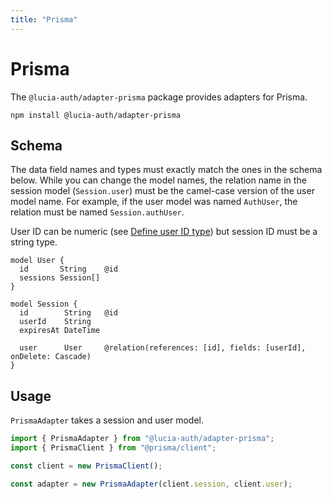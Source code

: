 ```yaml
---
title: "Prisma"
---
```


# Prisma

The `@lucia-auth/adapter-prisma` package provides adapters for Prisma.

```
npm install @lucia-auth/adapter-prisma
```

## Schema

The data field names and types must exactly match the ones in the schema below. While you can change the model names, the relation name in the session model (`Session.user`) must be the camel-case version of the user model name. For example, if the user model was named `AuthUser`, the relation must be named `Session.authUser`.

User ID can be numeric (see [Define user ID type](/basics/users#define-user-id-type)) but session ID must be a string type.

```prisma
model User {
  id       String    @id
  sessions Session[]
}

model Session {
  id        String   @id
  userId    String
  expiresAt DateTime

  user      User     @relation(references: [id], fields: [userId], onDelete: Cascade)
}
```

## Usage

`PrismaAdapter` takes a session and user model.

```ts
import { PrismaAdapter } from "@lucia-auth/adapter-prisma";
import { PrismaClient } from "@prisma/client";

const client = new PrismaClient();

const adapter = new PrismaAdapter(client.session, client.user);
```
